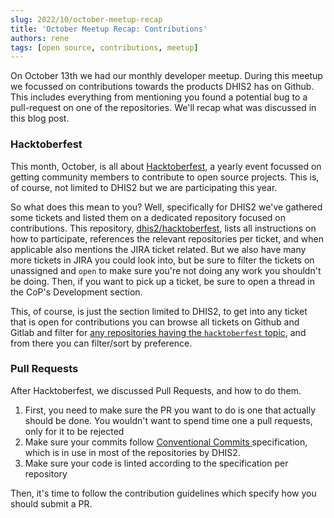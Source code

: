 ```yaml
---
slug: 2022/10/october-meetup-recap
title: 'October Meetup Recap: Contributions'
authors: rene
tags: [open source, contributions, meetup]
---
```

On October 13th we had our monthly developer meetup. During this meetup we focussed on contributions towards the products DHIS2 has on Github. This includes everything from mentioning you found a potential bug to a pull-request on one of the repositories. We'll recap what was discussed in this blog post. 

<!--truncate-->

### Hacktoberfest

This month, October, is all about [Hacktoberfest](https://hacktoberfest.com), a yearly event focussed on getting community members to contribute to open source projects. This is, of course, not limited to DHIS2 but we are participating this year.

So what does this mean to you? Well, specifically for DHIS2 we've gathered some tickets and listed them on a dedicated repository focused on contributions. This repository, [dhis2/hacktoberfest](https://github.com/dhis2/hacktoberfest/), lists all instructions on how to participate, references the relevant repositories per ticket, and when applicable also mentions the JIRA ticket related. But we also have many more tickets in JIRA you could look into, but be sure to filter the tickets on unassigned and `open` to make sure you're not doing any work you shouldn't be doing. Then, if you want to pick up a ticket, be sure to open a thread in the CoP's Development section.

This, of course, is just the section limited to DHIS2, to get into any ticket that is open for contributions you can browse all tickets on Github and Gitlab and filter for [any repositories having the `hacktoberfest` topic](https://github.com/topics/hacktoberfest), and from there you can filter/sort by preference.

### Pull Requests
After Hacktoberfest, we discussed Pull Requests, and how to do them. 

1. First, you need to make sure the PR you want to do is one that actually should be done. You wouldn't want to spend time one a pull requests, only for it to be rejected
2. Make sure your commits follow [Conventional Commits ](https://www.conventionalcommits.org) specification, which is in use in most of the repositories by DHIS2.
3. Make sure your code is linted according to the specification per repository

Then, it's time to follow the contribution guidelines which specify how you should submit a PR.